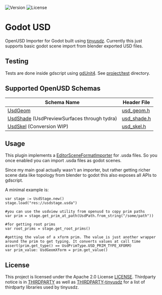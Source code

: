 ![Version](https://img.shields.io/badge/Godot-v4.4-informational) ![License](https://img.shields.io/github/license/tefusion/godot-usd)

# Godot USD

OpenUSD Importer for Godot built using [tinyusdz](https://github.com/lighttransport/tinyusdz). Currently this just supports basic godot scene import from blender exported USD files.

## Testing

Tests are done inside gdscript using [gdUnit4](https://github.com/MikeSchulze/gdUnit4). See [project/test](project/test) directory.

## Supported OpenUSD Schemas

| Schema Name | Header File |
|----------|--------------|
| [UsdGeom](https://openusd.org/dev/api/usd_geom_page_front.html)  | [usd_geom.h](src/usd/usd_geom.h) |
| [UsdShade](https://openusd.org/dev/api/usd_shade_page_front.html) (UsdPreviewSurfaces through tydra) | [usd_shade.h](src/usd/usd_shade.h) |
| [UsdSkel](https://openusd.org/dev/api/usd_skel_page_front.html) (Conversion WIP)  | [usd_skel.h](src/usd/usd_skel.h) |

## Usage

This plugin implements a [EditorSceneFormatImporter](https://docs.godotengine.org/en/stable/classes/class_editorsceneformatimporter.html) for .usda files. So you once enabled you can import .usda files as godot scenes.

Since my main goal actually wasn't an importer, but rather getting richer scene data like topology from blender to godot this also exposes all APIs to gdscript.

A minimal example is:

```gdscript
var stage := UsdStage.new()
stage.load("res://usdstage.usda")

#you can use the usdview utility from openusd to copy prim paths
var prim = stage.get_prim_at_path(UsdPath.from_string("/some/path"))

#for getting root prims
var root_prims = stage.get_root_prims()

#getting the value of a xform prim. The value is just another wrapper around the prim to get typing. It converts values at call time
assert(prim.get_type() == UsdPrimType.USD_PRIM_TYPE_XFORM)
var prim_value: UsdGeomXform = prim.get_value()
```

## License

This project is licensed under the Apache 2.0 License [LICENSE](LICENSE).
Thirdparty notice is in [THIRDPARTY](THIRDPARTY.md) as well as [THIRDPARTY-tinyusdz](THIRDPARTY-tinyusdz.txt) for a list of thirdparty libraries used by tinyusdz.
